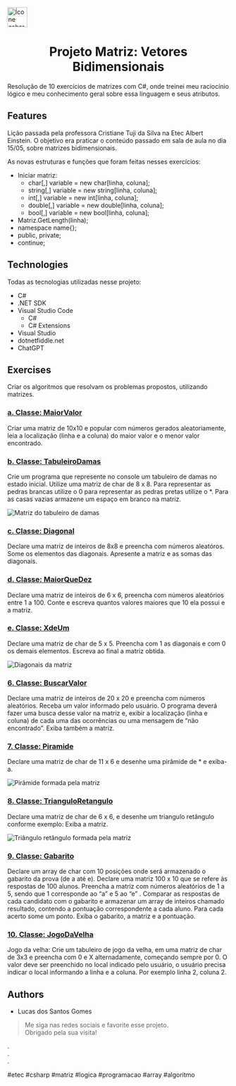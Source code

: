 <img alt="Ícone csharp" height="45" width="45" src="https://cdn.jsdelivr.net/gh/devicons/devicon/icons/csharp/csharp-original.svg" />
<h1 align="center">Projeto Matriz: Vetores Bidimensionais</h1>

Resolução de 10 exercícios de matrizes com C#, onde treinei meu raciocínio lógico e meu conhecimento geral sobre essa linguagem e seus atributos.

## Features

Lição passada pela professora Cristiane Tuji da Silva na Etec Albert Einstein. O objetivo era praticar o conteúdo passado em sala de aula no dia 15/05, sobre matrizes bidimensionais.

As novas estruturas e funções que foram feitas nesses exercícios:
* Iniciar matriz:
  - char[,] variable = new char[linha, coluna];
  - string[,] variable = new string[linha, coluna];
  - int[,] variable = new int[linha, coluna];
  - double[,] variable = new double[linha, coluna];
  - bool[,] variable = new bool[linha, coluna];
* Matriz.GetLength(linha);
* namespace name{};
* public, private;
* continue;

## Technologies

Todas as tecnologias utilizadas nesse projeto:
* C#
* .NET SDK
* Visual Studio Code
  - C#
  - C# Extensions
* Visual Studio
* dotnetfiddle.net
* ChatGPT

## Exercises

Criar os algoritmos que resolvam os problemas propostos, utilizando matrizes.

### <a href="https://dotnetfiddle.net/hCO29V">a. Classe: MaiorValor</a>

Criar uma matriz de 10x10 e popular com números gerados aleatoriamente, leia a localização (linha e a coluna) do maior valor e o menor valor encontrado.

### <a href="https://dotnetfiddle.net/xAX2Wl">b. Classe: TabuleiroDamas</a>

Crie um programa que represente no console um tabuleiro de damas no estado inicial. Utilize uma matriz de char de 8 x 8. Para representar as pedras brancas utilize o 0 para representar as pedras pretas utilize o *. Para as casas vazias armazene um espaço em branco na matriz.

<img src="https://github.com/lucas-dos-santos-gomes/programacao-e-algoritmos/assets/106649118/74a40ebe-b8f0-4225-87c5-87392d4d4faf" alt="Matriz do tabuleiro de damas" />

### <a href="https://dotnetfiddle.net/bPXZjC">c. Classe: Diagonal</a>

Declare uma matriz de inteiros de 8x8 e preencha com números aleatóros. Some os elementos das diagonais. Apresente a matriz e as somas das diagonais.

### <a href="https://dotnetfiddle.net/31yP6t">d. Classe: MaiorQueDez</a>

Declare uma matriz de inteiros de 6 x 6, preencha com números aleatórios entre 1 a 100. Conte e escreva quantos valores maiores que 10 ela possui e a matriz.

### <a href="https://dotnetfiddle.net/BToHFj">e. Classe: XdeUm</a>

Declare uma matriz de char de 5 x 5. Preencha com 1 as diagonais e com 0 os demais elementos. Escreva ao final a matriz obtida.

<img src="https://github.com/lucas-dos-santos-gomes/programacao-e-algoritmos/assets/106649118/24f2f655-1312-465d-8d82-1b5f7270311e" alt="Diagonais da matriz" />

### <a href="https://dotnetfiddle.net/ShW5vf">6. Classe: BuscarValor</a>

Declare uma matriz de inteiros de 20 x 20 e preencha com números aleatórios. Receba um valor informado pelo usuário. O programa deverá fazer uma busca desse valor na matriz e, exibir a localização (linha e coluna) de cada uma das ocorrências ou uma mensagem de “não encontrado”. Exiba também a matriz.

### <a href="https://dotnetfiddle.net/E0peEs">7. Classe: Piramide</a>

Declare uma matriz de char de 11 x 6 e desenhe uma pirâmide de * e exiba-a.

<img src="https://github.com/lucas-dos-santos-gomes/programacao-e-algoritmos/assets/106649118/cfb62521-758e-4f6e-b05f-e615e84d2d70" alt="Pirâmide formada pela matriz" />

### <a href="https://dotnetfiddle.net/kzKCY5">8. Classe: TrianguloRetangulo</a>

Declare uma matriz de char de 6 x 6, e desenhe um triangulo retângulo conforme exemplo: Exiba a matriz.

<img src="https://github.com/lucas-dos-santos-gomes/programacao-e-algoritmos/assets/106649118/50237f67-aff2-4ae5-b065-cb0d2b3efea5" alt="Triângulo retângulo formada pela matriz" />

### <a href="https://dotnetfiddle.net/UVbXz9">9. Classe: Gabarito</a>

Declare um array de char com 10 posições onde será armazenado o gabarito da prova (de a até e). Declare uma matriz 100 x 10 que se refere às respostas de 100 alunos. Preencha a matriz com números aleatórios de 1 a 5, sendo que 1 corresponde ao “a” e 5 ao “e” . Comparar as respostas de cada candidato com o gabarito e armazenar um array de inteiros chamado resultado, contendo a pontuação correspondente a cada aluno. Para cada acerto some um ponto. Exiba o gabarito, a matriz e a pontuação.

### <a href="https://dotnetfiddle.net/qCb5FN">10. Classe: JogoDaVelha</a>

Jogo da velha: Crie um tabuleiro de jogo da velha, em uma matriz de char de 3x3 e preencha com 0 e X alternadamente, começando sempre por 0. O valor deve ser preenchido no local indicado pelo usuário, o usuário precisa indicar o local informando a linha e a coluna. Por exemplo linha 2, coluna 2.

## Authors

* Lucas dos Santos Gomes

> Me siga nas redes sociais e favorite esse projeto. <br>
> Obrigado pela sua visita!

. <br>
. <br>
. <br>

#etec #csharp #matriz #logica #programacao #array #algoritmo
